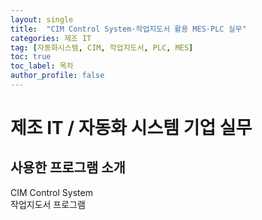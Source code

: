 ```yaml
---
layout: single
title:  "CIM Control System·작업지도서 활용 MES·PLC 실무"
categories: 제조 IT
tag: [자동화시스템, CIM, 작업지도서, PLC, MES]
toc: true
toc_label: 목차
author_profile: false
---
```


# 제조 IT / 자동화 시스템 기업 실무 

## 사용한 프로그램 소개
   CIM Control System
   <br/>작업지도서 프로그램


